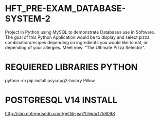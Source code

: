 # HFT_PRE-EXAM_DATABASE-SYSTEM-2
Project in Python using MySQL to demonstrate Databases use in Software.
The goal of this Python Application would be to display and select pizza combination/recipes depending on ingredients you would like to eat, or depending of your allergies.
Meet now: "The Ultimate Pizza Selector".



# REQUIERED LIBRARIES PYTHON
python -m pip install psycopg2-binary Pillow



# POSTGRESQL V14 INSTALL
http://sbp.enterprisedb.com/getfile.jsp?fileid=1258098
